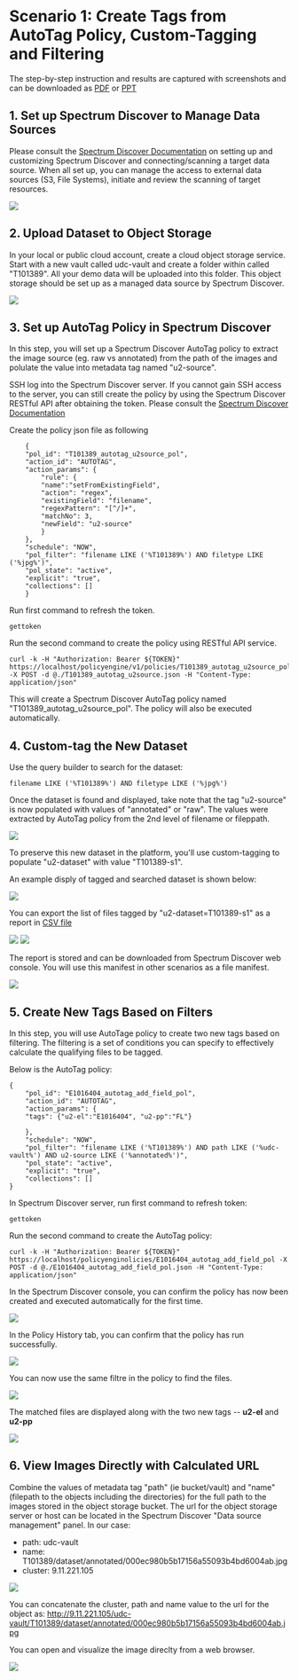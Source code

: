 # Scenario 1: Create Tags from AutoTag Policy, Custom-Tagging and Filtering


The step-by-step instruction and results are captured with screenshots and can be downloaded as [PDF](rm/T101389-s1-v20210928.pdf) or [PPT](rm/T101389-s1-v20210928.pptx)



## 1. Set up Spectrum Discover to Manage Data Sources
Please consult the [Spectrum Discover Documentation](https://www.ibm.com/docs/en/spectrum-discover) on setting up and customizing Spectrum Discover and connecting/scanning a target data source. When all set up, you can manage the access to external data sources (S3, File Systems), initiate and review the scanning of target resources. 

<img src=rm/T101389-s1-sd-data-source-management.png>


## 2. Upload Dataset to Object Storage

In your local or public cloud account, create a cloud object storage service. Start with a new vault called udc-vault and create a folder within called "T101389". All your demo data will be uploaded into this folder. This object storage should be set up as a managed data source by Spectrum Discover. 

<img src=rm/T101389-s1-upload-data.png>


## 3. Set up AutoTag Policy in Spectrum Discover

In this step, you will set up a Spectrum Discover AutoTag policy to extract the image source (eg. raw vs annotated) from the path of the images and polulate the value into metadata tag named "u2-source".


SSH log into the Spectrum Discover server. If you cannot gain SSH access to the server, you can still create the policy by using the Spectrum Discover RESTful API after obtaining the token. Please consult the [Spectrum Discover Documentation](https://www.ibm.com/docs/en/spectrum-discover)


Create the policy json file as following

        {
        "pol_id": "T101389_autotag_u2source_pol",
        "action_id": "AUTOTAG",
        "action_params": {
            "rule": {
            "name":"setFromExistingField",
            "action": "regex",
            "existingField": "filename",
            "regexPattern": "[^/]+",
            "matchNo": 3,
            "newField": "u2-source"
            }
        },
        "schedule": "NOW",
        "pol_filter": "filename LIKE ('%T101389%') AND filetype LIKE ('%jpg%')",
        "pol_state": "active",
        "explicit": "true",
        "collections": []
        }



Run first command to refresh the token.

   
    gettoken


Run the second command to create the policy using RESTful API service.

    
    curl -k -H "Authorization: Bearer ${TOKEN}" https://localhost/policyengine/v1/policies/T101389_autotag_u2source_pol -X POST -d @./T101389_autotag_u2source.json -H "Content-Type: application/json"
    


This will create a Spectrum Discover AutoTag policy named "T101389_autotag_u2source_pol". The policy will also be executed automatically. 


## 4. Custom-tag the New Dataset

Use the query builder to search for the dataset: 

    filename LIKE ('%T101389%') AND filetype LIKE ('%jpg%') 


Once the dataset is found and displayed, take note that the tag "u2-source" is now populated with values of "annotated" or "raw". The values were extracted by AutoTag policy from the 2nd level of filename or fileppath. 

<img src=rm/T101389-s1-autotagdataset.png>


To preserve this new dataset in the platform, you'll use custom-tagging to populate "u2-dataset" with value "T101389-s1".

An example disply of tagged and searched dataset is shown below: 

<img src=rm/T101389-s1-customtagnewdataset.png>


You can export the list of files tagged by "u2-dataset=T101389-s1" as a report in [CSV file](rm/T101389-s1-manifest-v20210928.csv)

<img src=rm/T101389-s1-exporttomanifest.png>

<img src=rm/T101389-s1-exporttomanifest2.png>

The report is stored and can be downloaded from Spectrum Discover web console. You will use this manifest in other scenarios as a file manifest.

<img src=rm/T101389-s1-04-manifest-report-stored-in-discover.png>


## 5. Create New Tags Based on Filters

In this step, you will use AutoTage policy to create two new tags based on filtering. The filtering is a set of conditions you can specify to effectively calculate the qualifying files to be tagged. 

Below is the AutoTag policy:

    {
        "pol_id": "E1016404_autotag_add_field_pol",
        "action_id": "AUTOTAG",
        "action_params": {		
        "tags": {"u2-el":"E1016404", "u2-pp":"FL"}
 
        },
        "schedule": "NOW",
        "pol_filter": "filename LIKE ('%T101389%') AND path LIKE ('%udc-vault%') AND u2-source LIKE ('%annotated%')",
        "pol_state": "active",
        "explicit": "true",
        "collections": []
    }


In Spectrum Discover server, run first command to refresh token:

    gettoken


Run the second command to create the AutoTag policy:

    curl -k -H "Authorization: Bearer ${TOKEN}" https://localhost/policyenginolicies/E1016404_autotag_add_field_pol -X POST -d @./E1016404_autotag_add_field_pol.json -H "Content-Type: application/json"


In the Spectrum Discover console, you can confirm the policy has now been created and executed automatically for the first time.

<img src=rm/E1016404-10-autotag-policy-added.png>

In the Policy History tab, you can confirm that the policy has run successfully. 

<img src=rm/E1016404-20-autotag-policy-run-completed.png>


You can now use the same filtre in the policy to find the files. 

<img src=rm/E1016404-30-query-for-new-dataset.png>

The matched files are displayed along with the two new tags -- <B>u2-el</B> and <B>u2-pp</B>

<img src=rm/E1016404-40-new-dataset-w-calculated-tag.png>



## 6. View Images Directly with Calculated URL

Combine the values of metadata tag "path" (ie bucket/vault) and "name" (filepath to the objects including the directories) for the full path to the images stored in the object storage bucket. The url for the object storage server or host can be located in the Spectrum Discover "Data source management" panel. In our case:

- path: udc-vault
- name: T101389/dataset/annotated/000ec980b5b17156a55093b4bd6004ab.jpg
- cluster: 9.11.221.105

<img src=rm/T101389-s1-find-fullpath-to-object.png>


You can concatenate the cluster, path and name value to the url for the object as: http://9.11.221.105/udc-vault/T101389/dataset/annotated/000ec980b5b17156a55093b4bd6004ab.jpg


You can open and visualize the image direclty from a web browser. 

<img src=rm/T101389-s1-direct-access-to-file.png>

